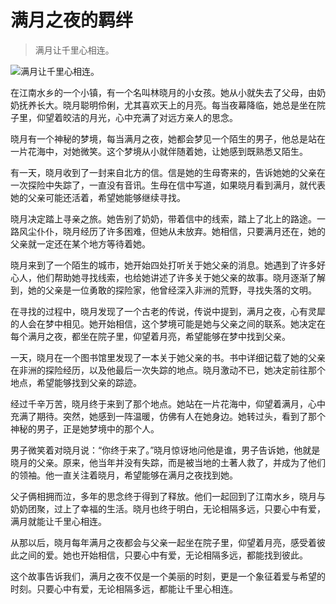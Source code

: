 # 满月之夜的羁绊
> 满月让千里心相连。


![满月让千里心相连。](/images/831f70e22034459794fbfbb5567a5814.jpg)

在江南水乡的一个小镇，有一个名叫林晓月的小女孩。她从小就失去了父母，由奶奶抚养长大。晓月聪明伶俐，尤其喜欢天上的月亮。每当夜幕降临，她总是坐在院子里，仰望着皎洁的月光，心中充满了对远方亲人的思念。

晓月有一个神秘的梦境，每当满月之夜，她都会梦见一个陌生的男子，他总是站在一片花海中，对她微笑。这个梦境从小就伴随着她，让她感到既熟悉又陌生。

有一天，晓月收到了一封来自北方的信。信是她的生母寄来的，告诉她她的父亲在一次探险中失踪了，一直没有音讯。生母在信中写道，如果晓月看到满月，就代表她的父亲可能还活着，希望她能够继续寻找。

晓月决定踏上寻亲之旅。她告别了奶奶，带着信中的线索，踏上了北上的路途。一路风尘仆仆，晓月经历了许多困难，但她从未放弃。她相信，只要满月还在，她的父亲就一定还在某个地方等待着她。

晓月来到了一个陌生的城市，她开始四处打听关于她父亲的消息。她遇到了许多好心人，他们帮助她寻找线索，也给她讲述了许多关于她父亲的故事。晓月逐渐了解到，她的父亲是一位勇敢的探险家，他曾经深入非洲的荒野，寻找失落的文明。

在寻找的过程中，晓月发现了一个古老的传说，传说中提到，满月之夜，心有灵犀的人会在梦中相见。她开始相信，这个梦境可能是她与父亲之间的联系。她决定在每个满月之夜，都坐在院子里，仰望着月亮，希望能够在梦中找到父亲。

一天，晓月在一个图书馆里发现了一本关于她父亲的书。书中详细记载了她的父亲在非洲的探险经历，以及他最后一次失踪的地点。晓月激动不已，她决定前往那个地点，希望能够找到父亲的踪迹。

经过千辛万苦，晓月终于来到了那个地点。她站在一片花海中，仰望着满月，心中充满了期待。突然，她感到一阵温暖，仿佛有人在她身边。她转过头，看到了那个神秘的男子，正是她梦境中的那个人。

男子微笑着对晓月说：“你终于来了。”晓月惊讶地问他是谁，男子告诉她，他就是晓月的父亲。原来，他当年并没有失踪，而是被当地的土著人救了，并成为了他们的领袖。他一直关注着晓月，希望能够在满月之夜找到她。

父子俩相拥而泣，多年的思念终于得到了释放。他们一起回到了江南水乡，晓月与奶奶团聚，过上了幸福的生活。晓月也终于明白，无论相隔多远，只要心中有爱，满月就能让千里心相连。

从那以后，晓月每年满月之夜都会与父亲一起坐在院子里，仰望着月亮，感受着彼此之间的爱。她也开始相信，只要心中有爱，无论相隔多远，都能找到彼此。

这个故事告诉我们，满月之夜不仅是一个美丽的时刻，更是一个象征着爱与希望的时刻。只要心中有爱，无论相隔多远，都能让千里心相连。